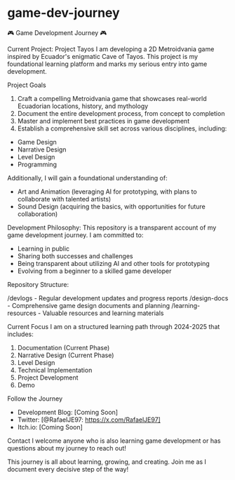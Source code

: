 # game-dev-journey
🎮 Game Development Journey 🎮

Current Project: Project Tayos
I am developing a 2D Metroidvania game inspired by Ecuador's enigmatic Cave of Tayos. This project is my foundational learning platform and marks my serious entry into game development.

Project Goals

1. Craft a compelling Metroidvania game that showcases real-world Ecuadorian locations, history, and mythology
2. Document the entire development process, from concept to completion
3. Master and implement best practices in game development
4. Establish a comprehensive skill set across various disciplines, including:

- Game Design
- Narrative Design
- Level Design
- Programming

Additionally, I will gain a foundational understanding of:

- Art and Animation (leveraging AI for prototyping, with plans to collaborate with talented artists)
- Sound Design (acquiring the basics, with opportunities for future collaboration)

Development Philosophy:
This repository is a transparent account of my game development journey. I am committed to:

- Learning in public
- Sharing both successes and challenges
- Being transparent about utilizing AI and other tools for prototyping
- Evolving from a beginner to a skilled game developer

Repository Structure:

/devlogs - Regular development updates and progress reports
/design-docs - Comprehensive game design documents and planning
/learning-resources - Valuable resources and learning materials

Current Focus
I am on a structured learning path through 2024-2025 that includes:

1. Documentation (Current Phase)
2. Narrative Design (Current Phase)
3. Level Design
4. Technical Implementation
5. Project Development
6. Demo

Follow the Journey

- Development Blog: [Coming Soon]
- Twitter: [@RafaelJE97: https://x.com/RafaelJE97]
- Itch.io: [Coming Soon]

Contact
I welcome anyone who is also learning game development or has questions about my journey to reach out!

This journey is all about learning, growing, and creating. Join me as I document every decisive step of the way!
